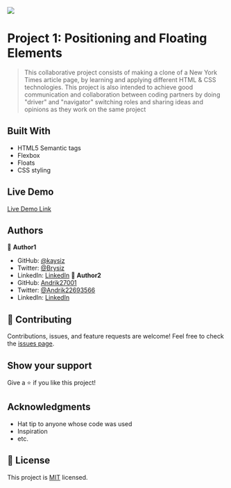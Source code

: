 ![](https://img.shields.io/badge/Microverse-blueviolet)
# Project 1: Positioning and Floating Elements
> This collaborative project consists of making a clone of a New York Times article page, by learning and applying different HTML & CSS technologies.
This project is also intended to achieve good communication and collaboration between coding partners by doing "driver" and "navigator" switching roles and sharing ideas and opinions as they work on the same project

## Built With
- HTML5 Semantic tags
- Flexbox
- Floats
- CSS styling
## Live Demo
[Live Demo Link](https://kaysiz.github.io/microverse-newyork-times-clone/)
## Authors
:bust_in_silhouette: **Author1**
- GitHub: [@kaysiz](https://github.com/kaysiz)
- Twitter: [@Brysiz](https://twitter.com/Brysiz)
- LinkedIn: [LinkedIn](https://www.linkedin.com/in/kudakwashe-siziva-42a06949/)
:bust_in_silhouette: **Author2**
- GitHub: [Andrik27001](https://github.com/Andrik27001)
- Twitter: [@Andrik22693566](https://twitter.com/Andrik22693566)
- LinkedIn: [LinkedIn](https://www.linkedin.com/in/andrik-solis-paniagua-a0ab251b5/)
## :handshake: Contributing
Contributions, issues, and feature requests are welcome!
Feel free to check the [issues page](issues/).
## Show your support
Give a :star:️ if you like this project!
## Acknowledgments
- Hat tip to anyone whose code was used
- Inspiration
- etc.
## :memo: License
This project is [MIT](lic.url) licensed.